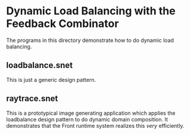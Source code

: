 Dynamic Load Balancing with the Feedback Combinator
===================================================

The programs in this directory demonstrate how to do
dynamic load balancing.

loadbalance.snet
----------------

This is just a generic design pattern.

raytrace.snet
-------------

This is a prototypical image generating application
which applies the loadbalance design pattern
to do dynamic domain composition.
It demonstrates that the Front runtime system
realizes this _very_ efficiently.

